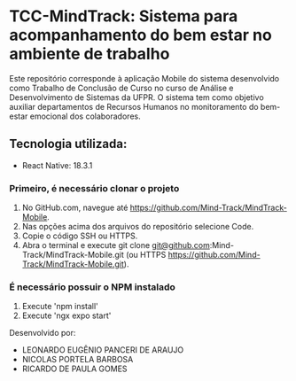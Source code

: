 # TCC-MindTrack: Sistema para acompanhamento do bem estar no ambiente de trabalho

Este repositório corresponde à aplicação Mobile do sistema desenvolvido como Trabalho de Conclusão de Curso no curso de Análise e Desenvolvimento de Sistemas da UFPR. O sistema tem como objetivo auxiliar departamentos de Recursos Humanos no monitoramento do bem-estar emocional dos colaboradores.

## Tecnologia utilizada:
- React Native: 18.3.1

### Primeiro, é necessário clonar o projeto
1. No GitHub.com, navegue até https://github.com/Mind-Track/MindTrack-Mobile.
2. Nas opções acima dos arquivos do repositório selecione Code.
3. Copie o código SSH ou HTTPS.
4. Abra o terminal e execute git clone git@github.com:Mind-Track/MindTrack-Mobile.git (ou HTTPS https://github.com/Mind-Track/MindTrack-Mobile.git).

### É necessário possuir o **NPM** instalado
1. Execute 'npm install'
2. Execute 'ngx expo start'

Desenvolvido por:
- LEONARDO EUGÊNIO PANCERI DE ARAUJO
- NICOLAS PORTELA BARBOSA
- RICARDO DE PAULA GOMES
